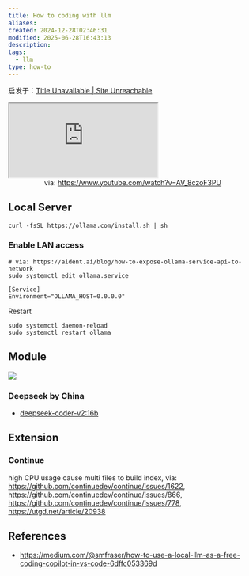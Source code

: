 ```yaml
---
title: How to coding with llm
aliases: 
created: 2024-12-28T02:46:31
modified: 2025-06-28T16:43:13
description: 
tags:
  - llm
type: how-to
---
```


启发于：[Title Unavailable \| Site Unreachable](https://linux.do/t/topic/126077/7)

<iframe src="https://www.youtube.com/embed/AV_8czoF3PU" allow="accelerometer; autoplay; clipboard-write; encrypted-media; gyroscope; picture-in-picture; web-share" referrerpolicy="strict-origin-when-cross-origin" allowfullscreen></iframe>
<center>via: <a href='https://www.youtube.com/watch?v=AV_8czoF3PU' target='_blank' class='external-link'>https://www.youtube.com/watch?v=AV_8czoF3PU</a></center>

## Local Server

```shell
curl -fsSL https://ollama.com/install.sh | sh
```

### Enable LAN access

```shell
# via: https://aident.ai/blog/how-to-expose-ollama-service-api-to-network
sudo systemctl edit ollama.service
```

```shell
[Service]
Environment="OLLAMA_HOST=0.0.0.0"
```

Restart

```shell
sudo systemctl daemon-reload
sudo systemctl restart ollama
```

## Module

![](https://x.com/yihong0618/status/1872635893657604391)

### Deepseek by China
- [deepseek-coder-v2:16b](https://ollama.com/library/deepseek-coder-v2:16b)

## Extension

### Continue

high CPU usage cause multi files to build index, via: https://github.com/continuedev/continue/issues/1622, https://github.com/continuedev/continue/issues/866, https://github.com/continuedev/continue/issues/778, https://utgd.net/article/20938

## References

- https://medium.com/@smfraser/how-to-use-a-local-llm-as-a-free-coding-copilot-in-vs-code-6dffc053369d
